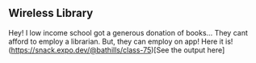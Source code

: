 ## Wireless Library
Hey! I low income school got a generous donation of books... They cant afford to employ a librarian. But, they can employ on app! Here it is!
(https://snack.expo.dev/@bathills/class-75)[See the output here]
